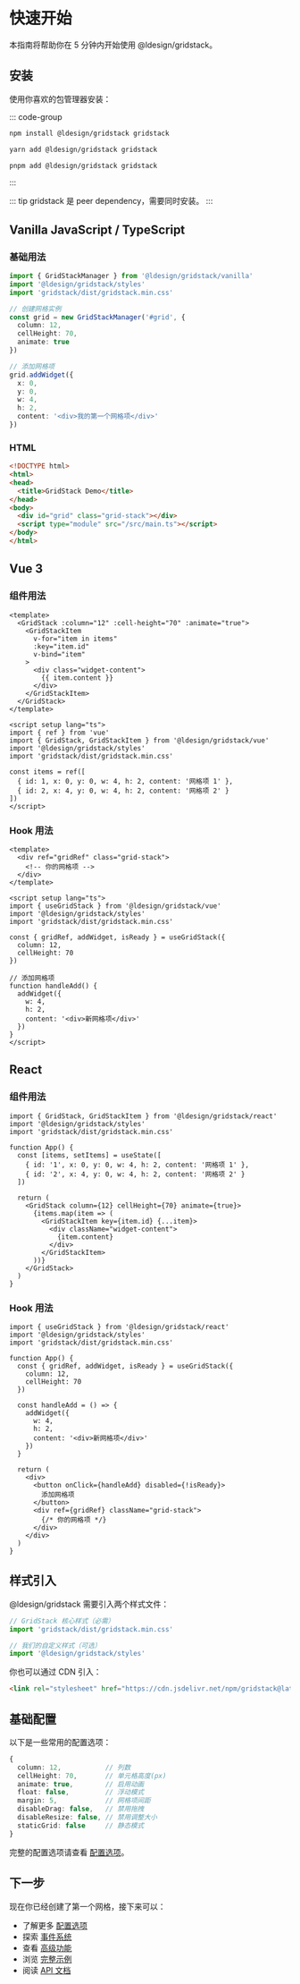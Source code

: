 # 快速开始

本指南将帮助你在 5 分钟内开始使用 @ldesign/gridstack。

## 安装

使用你喜欢的包管理器安装：

::: code-group
```bash [npm]
npm install @ldesign/gridstack gridstack
```

```bash [yarn]
yarn add @ldesign/gridstack gridstack
```

```bash [pnpm]
pnpm add @ldesign/gridstack gridstack
```
:::

::: tip
gridstack 是 peer dependency，需要同时安装。
:::

## Vanilla JavaScript / TypeScript

### 基础用法

```typescript
import { GridStackManager } from '@ldesign/gridstack/vanilla'
import '@ldesign/gridstack/styles'
import 'gridstack/dist/gridstack.min.css'

// 创建网格实例
const grid = new GridStackManager('#grid', {
  column: 12,
  cellHeight: 70,
  animate: true
})

// 添加网格项
grid.addWidget({
  x: 0,
  y: 0,
  w: 4,
  h: 2,
  content: '<div>我的第一个网格项</div>'
})
```

### HTML

```html
<!DOCTYPE html>
<html>
<head>
  <title>GridStack Demo</title>
</head>
<body>
  <div id="grid" class="grid-stack"></div>
  <script type="module" src="/src/main.ts"></script>
</body>
</html>
```

## Vue 3

### 组件用法

```vue
<template>
  <GridStack :column="12" :cell-height="70" :animate="true">
    <GridStackItem
      v-for="item in items"
      :key="item.id"
      v-bind="item"
    >
      <div class="widget-content">
        {{ item.content }}
      </div>
    </GridStackItem>
  </GridStack>
</template>

<script setup lang="ts">
import { ref } from 'vue'
import { GridStack, GridStackItem } from '@ldesign/gridstack/vue'
import '@ldesign/gridstack/styles'
import 'gridstack/dist/gridstack.min.css'

const items = ref([
  { id: 1, x: 0, y: 0, w: 4, h: 2, content: '网格项 1' },
  { id: 2, x: 4, y: 0, w: 4, h: 2, content: '网格项 2' }
])
</script>
```

### Hook 用法

```vue
<template>
  <div ref="gridRef" class="grid-stack">
    <!-- 你的网格项 -->
  </div>
</template>

<script setup lang="ts">
import { useGridStack } from '@ldesign/gridstack/vue'
import '@ldesign/gridstack/styles'
import 'gridstack/dist/gridstack.min.css'

const { gridRef, addWidget, isReady } = useGridStack({
  column: 12,
  cellHeight: 70
})

// 添加网格项
function handleAdd() {
  addWidget({
    w: 4,
    h: 2,
    content: '<div>新网格项</div>'
  })
}
</script>
```

## React

### 组件用法

```tsx
import { GridStack, GridStackItem } from '@ldesign/gridstack/react'
import '@ldesign/gridstack/styles'
import 'gridstack/dist/gridstack.min.css'

function App() {
  const [items, setItems] = useState([
    { id: '1', x: 0, y: 0, w: 4, h: 2, content: '网格项 1' },
    { id: '2', x: 4, y: 0, w: 4, h: 2, content: '网格项 2' }
  ])

  return (
    <GridStack column={12} cellHeight={70} animate={true}>
      {items.map(item => (
        <GridStackItem key={item.id} {...item}>
          <div className="widget-content">
            {item.content}
          </div>
        </GridStackItem>
      ))}
    </GridStack>
  )
}
```

### Hook 用法

```tsx
import { useGridStack } from '@ldesign/gridstack/react'
import '@ldesign/gridstack/styles'
import 'gridstack/dist/gridstack.min.css'

function App() {
  const { gridRef, addWidget, isReady } = useGridStack({
    column: 12,
    cellHeight: 70
  })

  const handleAdd = () => {
    addWidget({
      w: 4,
      h: 2,
      content: '<div>新网格项</div>'
    })
  }

  return (
    <div>
      <button onClick={handleAdd} disabled={!isReady}>
        添加网格项
      </button>
      <div ref={gridRef} className="grid-stack">
        {/* 你的网格项 */}
      </div>
    </div>
  )
}
```

## 样式引入

@ldesign/gridstack 需要引入两个样式文件：

```typescript
// GridStack 核心样式（必需）
import 'gridstack/dist/gridstack.min.css'

// 我们的自定义样式（可选）
import '@ldesign/gridstack/styles'
```

你也可以通过 CDN 引入：

```html
<link rel="stylesheet" href="https://cdn.jsdelivr.net/npm/gridstack@latest/dist/gridstack.min.css" />
```

## 基础配置

以下是一些常用的配置选项：

```typescript
{
  column: 12,           // 列数
  cellHeight: 70,       // 单元格高度(px)
  animate: true,        // 启用动画
  float: false,         // 浮动模式
  margin: 5,            // 网格项间距
  disableDrag: false,   // 禁用拖拽
  disableResize: false, // 禁用调整大小
  staticGrid: false     // 静态模式
}
```

完整的配置选项请查看 [配置选项](/guide/options)。

## 下一步

现在你已经创建了第一个网格，接下来可以：

- 了解更多 [配置选项](/guide/options)
- 探索 [事件系统](/guide/events)
- 查看 [高级功能](/guide/advanced)
- 浏览 [完整示例](/examples/vanilla)
- 阅读 [API 文档](/api/core)
